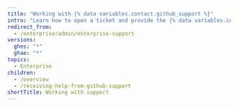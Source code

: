 ```yaml
---
title: "Working with {% data variables.contact.github_support %}"
intro: "Learn how to open a ticket and provide the {% data variables.contact.enterprise_support %} team with the information they need to resolve your issues."
redirect_from:
  - /enterprise/admin/enterprise-support
versions:
  ghes: "*"
  ghae: "*"
topics:
  - Enterprise
children:
  - /overview
  - /receiving-help-from-github-support
shortTitle: Working with support
---
```

